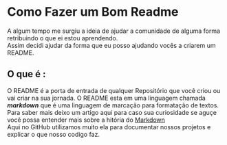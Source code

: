 # Como Fazer um Bom Readme 
A algum tempo me surgiu a ideia de ajudar a comunidade de alguma forma retribuindo o que ei estou aprendendo.  
Assim decidi ajudar da forma que eu posso ajudando vocês a criarem um README.

## O que é :  
O README é a porta de entrada de qualquer Repositório que você criou ou vai criar na sua jornada. O README esta em uma linguagem chamada **_markdown_** que é uma linguagem de marcação para formatação de textos. Para saber mais deixo um artigo aqui para caso sua curiosidade se aguçe você possa entender mais sobre a hitória do [Markdown](https://pt.wikipedia.org/wiki/Markdown)  
Aqui no GitHub utilizamos muito ela para documentar nossos projetos e explicar o que nosso codigo faz.








